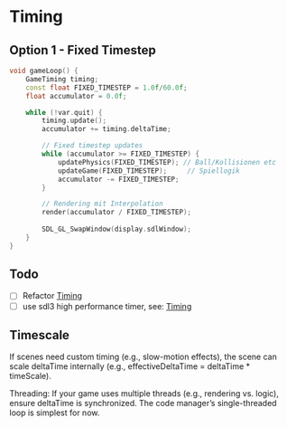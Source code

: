 # Timing

## Option 1 - Fixed Timestep

```c++
void gameLoop() {
    GameTiming timing;
    const float FIXED_TIMESTEP = 1.0f/60.0f;
    float accumulator = 0.0f;

    while (!var.quit) {
        timing.update();
        accumulator += timing.deltaTime;

        // Fixed timestep updates
        while (accumulator >= FIXED_TIMESTEP) {
            updatePhysics(FIXED_TIMESTEP); // Ball/Kollisionen etc
            updateGame(FIXED_TIMESTEP);     // Spiellogik
            accumulator -= FIXED_TIMESTEP;
        }

        // Rendering mit Interpolation
        render(accumulator / FIXED_TIMESTEP);
        
        SDL_GL_SwapWindow(display.sdlWindow);
    }
}
```

## Todo

- [ ] Refactor [Timing](Refactoring/Timing.md)
- [ ] use sdl3 high performance timer, see: [Timing](Physics%20&%20Timing/Timing.md)

## Timescale

If scenes need custom timing (e.g., slow-motion effects), the scene can scale deltaTime internally (e.g.,
effectiveDeltaTime = deltaTime * timeScale).

Threading: If your game uses multiple threads (e.g., rendering vs. logic), ensure deltaTime is synchronized. The code
manager’s single-threaded loop is simplest for now.

